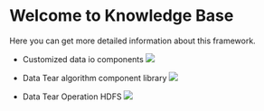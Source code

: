 # Welcome to Knowledge Base

Here you can get more detailed information about this framework.

- Customized data io components
  <a href="https://github.com/BeardedManZhao/dataTear/blob/main/KnowledgeDocument/Customized%20data%20io%20components.md">
  <img src = "https://user-images.githubusercontent.com/113756063/193392573-b0a61286-b224-4216-b8cc-7e923b923e0f.png"/>
  </a>

- Data Tear algorithm component library
  <a href="https://github.com/BeardedManZhao/dataTear/blob/main/KnowledgeDocument/Data%20Tear%20algorithm%20component%20library.md">
  <img src = "https://user-images.githubusercontent.com/113756063/193436922-694dc663-3c02-4b15-8634-bd3552101468.png"/>
  </a>

- Data Tear Operation HDFS
  <a href="https://github.com/BeardedManZhao/dataTear/blob/main/KnowledgeDocument/Data%20Tear%20Operation%20HDFS.md">
  <img src = "https://user-images.githubusercontent.com/113756063/193498197-f3bcb71b-ac2c-4d1e-90c7-c7023fdbeb20.png"/>
  </a>

